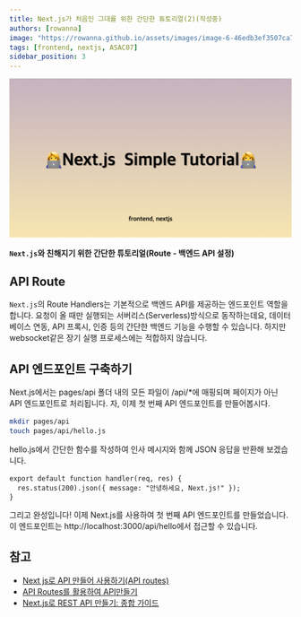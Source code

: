 ```yaml
---
title: Next.js가 처음인 그대를 위한 간단한 튜토리얼(2)(작성중)
authors: [rowanna]
image: "https://rowanna.github.io/assets/images/image-6-46edb3ef3507ca7c4cbbba76b12f2ac3.png"
tags: [frontend, nextjs, ASAC07]
sidebar_position: 3
---
```


![](image-2.png)

**`Next.js`와 친해지기 위한 간단한 튜토리얼(Route - 백엔드 API 설정)**

<!-- truncate -->

## API Route

`Next.js`의 Route Handlers는 기본적으로 백엔드 API를 제공하는 엔드포인트 역할을 합니다.
요청이 올 때만 실행되는 서버리스(Serverless)방식으로 동작하는데요,
데이터베이스 연동, API 프록시, 인증 등의 간단한 백엔드 기능을 수행할 수 있습니다.
하지만 websocket같은 장기 실행 프로세스에는 적합하지 않습니다.

## API 엔드포인트 구축하기

Next.js에서는 pages/api 폴더 내의 모든 파일이 /api/\*에 매핑되며 페이지가 아닌 API 엔드포인트로 처리됩니다. 자, 이제 첫 번째 API 엔드포인트를 만들어봅시다.

```bash
mkdir pages/api
touch pages/api/hello.js
```

hello.js에서 간단한 함수를 작성하여 인사 메시지와 함께 JSON 응답을 반환해 보겠습니다.

```tsx
export default function handler(req, res) {
  res.status(200).json({ message: "안녕하세요, Next.js!" });
}
```

그리고 완성입니다! 이제 Next.js를 사용하여 첫 번째 API 엔드포인트를 만들었습니다. 이 엔드포인트는 http://localhost:3000/api/hello에서 접근할 수 있습니다.

## 참고

- [Next js로 API 만들어 사용하기(API routes)](https://surviveasdev.tistory.com/entry/Next-js%EB%A1%9C-API-%EB%A7%8C%EB%93%A4%EC%96%B4-%EC%82%AC%EC%9A%A9%ED%95%98%EA%B8%B0API-routes)
- [API Routes를 활용하여 API만들기](https://kyuntechblog.tistory.com/31)
- [Next.js로 REST API 만들기: 종합 가이드](https://apidog.com/kr/blog/next-js-build-rest-api-2/)
